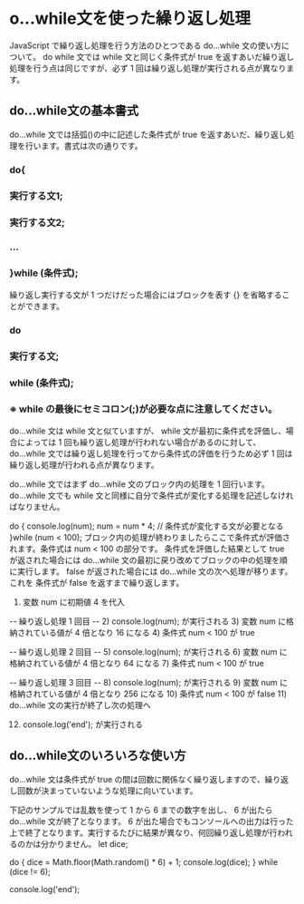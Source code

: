 # o...while文を使った繰り返し処理
JavaScript で繰り返し処理を行う方法のひとつである do...while 文の使い方について。 do while 文では while 文と同じく条件式が true を返すあいだ繰り返し処理を行う点は同じですが、必ず 1 回は繰り返し処理が実行される点が異なります。

## do...while文の基本書式
do...while 文では括弧()の中に記述した条件式が true を返すあいだ、繰り返し処理を行います。書式は次の通りです。

### do{
###  実行する文1;
###  実行する文2;
###  ...
### }while (条件式);
繰り返し実行する文が 1 つだけだった場合にはブロックを表す {} を省略することができます。

### do
###  実行する文;
### while (条件式);
### ※ while の最後にセミコロン(;)が必要な点に注意してください。

do...while 文は while 文と似ていますが、 while 文が最初に条件式を評価し、場合によっては 1 回も繰り返し処理が行われない場合があるのに対して、 do...while 文では繰り返し処理を行ってから条件式の評価を行うため必ず 1 回は繰り返し処理が行われる点が異なります。

do...while 文ではまず do...while 文のブロック内の処理を 1 回行います。 do...while 文でも while 文と同様に自分で条件式が変化する処理を記述しなければなりません。

do {
  console.log(num);
  num = num * 4;  // 条件式が変化する文が必要となる
}while (num < 100);
ブロック内の処理が終わりましたらここで条件式が評価されます。条件式は num < 100 の部分です。
条件式を評価した結果として true が返された場合には do...while 文の最初に戻り改めてブロックの中の処理を順に実行します。 false が返された場合には do...while 文の次へ処理が移ります。これを 条件式が false を返すまで繰り返します。

1) 変数 num に初期値 4 を代入

-- 繰り返し処理 1 回目 --
2) console.log(num); が実行される
3) 変数 num に格納されている値が 4 倍となり 16 になる
4) 条件式 num < 100 が true

-- 繰り返し処理 2 回目 --
5) console.log(num); が実行される
6) 変数 num に格納されている値が 4 倍となり 64 になる
7) 条件式 num < 100 が true

-- 繰り返し処理 3 回目 --
8) console.log(num); が実行される
9) 変数 num に格納されている値が 4 倍となり 256 になる
10) 条件式 num < 100 が false
11) do...while 文の実行が終了し次の処理へ

12) console.log('end'); が実行される

## do...while文のいろいろな使い方
do...while 文は条件式が true の間は回数に関係なく繰り返しますので、繰り返し回数が決まっていないような処理に向いています。

下記のサンプルでは乱数を使って 1 から 6 までの数字を出し、 6 が出たら do...while 文が終了となります。 6 が出た場合でもコンソールへの出力は行った上で終了となります。実行するたびに結果が異なり、何回繰り返し処理が行われるのかは分かりません。
let dice;

do {
  dice = Math.floor(Math.random() * 6) + 1;
  console.log(dice);
} while (dice != 6);

console.log('end');